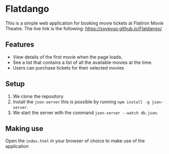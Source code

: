 # Flatdango
This is a simple web application for booking movie tickets at Flatiron Movie Theatre. The live link is the following: https://ssyevuo.github.io/Flatdango/

## Features
- View details of the first movie when the page loads.
- See a list that contains a list of all the available movies at the time.
- Users can purchase tickets for their selected movies

## Setup
1. We clone the repository
2. Install the `json-server` this is possible by running `npm install -g json-server`.
3. We start the server with the command `json-server --watch db.json`.

## Making use
Open the `index.html` in your browser of choice to make use of the application
